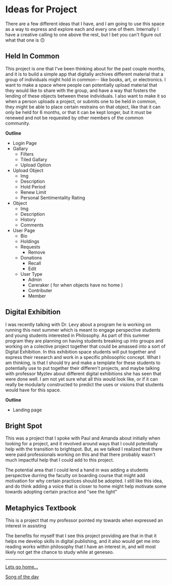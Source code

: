 <!-- 
                       ,---.
                       /    |
                      /     |
  This is Gandalf    /      |
    He Says         /       |
      Hi       ___,'        |
             <  -'          :
              `-.__..--'``-,_\_
                 |o/ ` :,.)_`>
                 :/ `     ||/)
                 (_.).__,-` |\
                 /( `.``   `| :
                 \'`-.)  `  ; ;
                 | `       /-<
                 |     `  /   `.
 ,-_-..____     /|  `    :__..-'\
/,'-.__\\  ``-./ :`      ;       \
`\ `\  `\\  \ :  (   `  /  ,   `. \
  \` \   \\   |  | `   :  :     .\ \
   \ `\_  ))  :  ;     |  |      ): :
  (`-.-'\ ||  |\ \   ` ;  ;       | |
   \-_   `;;._   ( `  /  /_       | |
    `-.-.// ,'`-._\__/_,'         ; |
       \:: :     /     `     ,   /  |
        || |    (        ,' /   /   |
        ||                ,'   /    |
-->
# Ideas for Project
There are a few different ideas that I have, and I am going to use this space as a way to express and explore each and every one of them. Internally I have a creative calling to one above the rest, but I bet you can't figure out what that one is 🙃


## Held In Common
This project is one that I've been thinking about for the past couple months, and it is to build a simple app that digitally archives different material that a group of individuals might hold in common-- like books, art, or electronics. I want to make a space where people can potentially upload material that they would like to share with the group, and have a way that fosters the lending of these objects between these individuals. I also want to make it so when a person uploads a project, or submits one to be held in common, they might be able to place certain restrains on that object, like that it can only be held for 6 months, or that it can be kept longer, but it must be renewed and not be requested by other members of the common community. 

**Outline**
- Login Page
- Gallary 
    - Filters
    - Tiled Gallary
    - Upload Option
- Upload Object
    - Img
    - Description
    - Hold Period
    - Renew Limit 
    - Personal Sentimentality Rating
- Object 
    - Img
    - Description
    - History
    - Comments
- User Page
    - Bio
    - Holdings
    - Requests
        - Remove
    - Donations
        - Recall
        - Edit
    - User Type
        - Admin
        - Careraker ( for when objects have no home )
        - Contributer
        - Member

## Digital Exhibition

I was recently talking with Dr. Levy about a program he is working on running this next summer which is meant to engage perspective students and young students interested in Philosophy. As part of this summer program they are planning on having students breaking up into groups and working on a colective project together that could be amassed into a sort of Digital Exhibition. In this exhibition space students will put together and express their research and work in a specific philosophic concept. What I am thinking, is that I should try and make a template for these students to potentially use to put together their differen't projects, and maybe talking with professor Myzlev about different digital exhibitions she has seen that were done well. I am not yet sure what all this would look like, or if it can really be modularly constructed to predict the uses or visions that students would have for this space. 

**Outline**
- Landing page

## Bright Spot
This was a project that I spoke with Paul and Amanda about initially when looking for a project, and it revolved around ways that I could potentially help with the transition to brightspot. But, as we talked I realized that there were paid professionals working on this and that there probably wasn't much impactful help that I could add to this project.

The potential area that I could lend a hand in was adding a students perspective durring the faculty on boarding course that might add motivation for why certain practices should be adopted. I still like this idea, and do think adding a voice that is closer to home might help motivate some towards adopting certain practice and "see the light"

## Metaphyics Textbook
This is a project that my professor pointed my towards when expressed an interest in assisting 

The benefits for myself that I see this project providing are that in that it helps me develop skills in digital publishing, and it also would get me into reading works within philosophy that I have an interest in, and will most likely not get the chance to study while at geneseo. 


---

[Lets go home...](/README.md)

[Song of the day](https://www.youtube.com/watch?v=G1IbRujko-A)